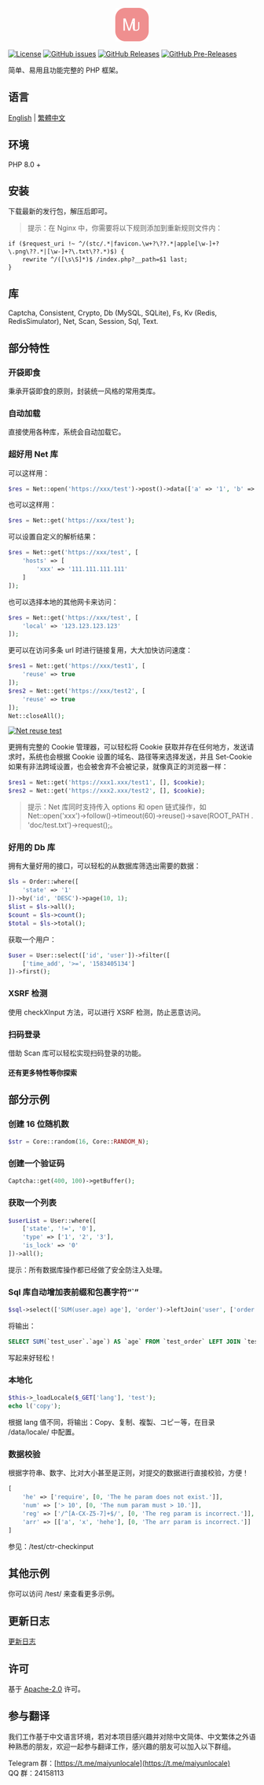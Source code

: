 <p align="center"><img src="./icon.svg" width="68" height="68" alt="Mutton"></p>

[![License](https://img.shields.io/github/license/maiyun/mutton.svg)](https://github.com/maiyun/mutton/blob/master/LICENSE)
[![GitHub issues](https://img.shields.io/github/issues/maiyun/mutton.svg)](https://github.com/maiyun/mutton/issues)
[![GitHub Releases](https://img.shields.io/github/release/maiyun/mutton.svg)](https://github.com/maiyun/mutton/releases "Stable Release")
[![GitHub Pre-Releases](https://img.shields.io/github/release/maiyun/mutton/all.svg)](https://github.com/maiyun/mutton/releases "Pre-Release")

简单、易用且功能完整的 PHP 框架。

## 语言

[English](../README.md) | [繁體中文](README.tc.md)

## 环境

PHP 8.0 +

## 安装

下载最新的发行包，解压后即可。

> 提示：在 Nginx 中，你需要将以下规则添加到重新规则文件内：

```
if ($request_uri !~ ^/(stc/.*|favicon.\w+?\??.*|apple[\w-]+?\.png\??.*|[\w-]+?\.txt\??.*)$) {
    rewrite ^/([\s\S]*)$ /index.php?__path=$1 last;
}
```

## 库

Captcha, Consistent, Crypto, Db (MySQL, SQLite), Fs, Kv (Redis, RedisSimulator), Net, Scan, Session, Sql, Text.

## 部分特性

### 开袋即食

秉承开袋即食的原则，封装统一风格的常用类库。

### 自动加载

直接使用各种库，系统会自动加载它。

### 超好用 Net 库

可以这样用：

```php
$res = Net::open('https://xxx/test')->post()->data(['a' => '1', 'b' => '2'])->request();
```

也可以这样用：

```php
$res = Net::get('https://xxx/test');
```

可以设置自定义的解析结果：

```php
$res = Net::get('https://xxx/test', [
    'hosts' => [
        'xxx' => '111.111.111.111'
    ]
]);
```

也可以选择本地的其他网卡来访问：

```php
$res = Net::get('https://xxx/test', [
    'local' => '123.123.123.123'
]);
```

更可以在访问多条 url 时进行链接复用，大大加快访问速度：

```php
$res1 = Net::get('https://xxx/test1', [
    'reuse' => true
]);
$res2 = Net::get('https://xxx/test2', [
    'reuse' => true
]);
Net::closeAll();
```

[![Net reuse test](test-net-reuse.png)](test-net-reuse.png)

更拥有完整的 Cookie 管理器，可以轻松将 Cookie 获取并存在任何地方，发送请求时，系统也会根据 Cookie 设置的域名、路径等来选择发送，并且 Set-Cookie 如果有非法跨域设置，也会被舍弃不会被记录，就像真正的浏览器一样：

```php
$res1 = Net::get('https://xxx1.xxx/test1', [], $cookie);
$res2 = Net::get('https://xxx2.xxx/test2', [], $cookie);
```

> 提示：Net 库同时支持传入 options 和 open 链式操作，如 Net::open('xxx')->follow()->timeout(60)->reuse()->save(ROOT_PATH . 'doc/test.txt')->request();。

### 好用的 Db 库

拥有大量好用的接口，可以轻松的从数据库筛选出需要的数据：

```php
$ls = Order::where([
    'state' => '1'
])->by('id', 'DESC')->page(10, 1);
$list = $ls->all();
$count = $ls->count();
$total = $ls->total();
```

获取一个用户：

```php
$user = User::select(['id', 'user'])->filter([
    ['time_add', '>=', '1583405134']
])->first();
```

### XSRF 检测

使用 checkXInput 方法，可以进行 XSRF 检测，防止恶意访问。

### 扫码登录

借助 Scan 库可以轻松实现扫码登录的功能。

#### 还有更多特性等你探索

## 部分示例

### 创建 16 位随机数

```php
$str = Core::random(16, Core::RANDOM_N);
```

### 创建一个验证码

```php
Captcha::get(400, 100)->getBuffer();
```

### 获取一个列表

```php
$userList = User::where([
    ['state', '!=', '0'],
    'type' => ['1', '2', '3'],
    'is_lock' => '0'
])->all();
```

提示：所有数据库操作都已经做了安全防注入处理。

### Sql 库自动增加表前缀和包裹字符“`”

```php
$sql->select(['SUM(user.age) age'], 'order')->leftJoin('user', ['order.user_id' => '#user.id']);
```

将输出：

```sql
SELECT SUM(`test_user`.`age`) AS `age` FROM `test_order` LEFT JOIN `test_user` ON `test_order`.`user_id` = `test_user`.`id`
```

写起来好轻松！

### 本地化

```php
$this->_loadLocale($_GET['lang'], 'test');
echo l('copy');
```

根据 lang 值不同，将输出：Copy、复制、複製、コピー等，在目录 /data/locale/ 中配置。

### 数据校验

根据字符串、数字、比对大小甚至是正则，对提交的数据进行直接校验，方便！

```php
[
    'he' => ['require', [0, 'The he param does not exist.']],
    'num' => ['> 10', [0, 'The num param must > 10.']],
    'reg' => ['/^[A-CX-Z5-7]+$/', [0, 'The reg param is incorrect.']],
    'arr' => [['a', 'x', 'hehe'], [0, 'The arr param is incorrect.']]
]
```

参见：/test/ctr-checkinput

## 其他示例

你可以访问 /test/ 来查看更多示例。

## 更新日志

[更新日志](CHANGELOG.sc.md)

## 许可

基于 [Apache-2.0](../LICENSE) 许可。

## 参与翻译

我们工作基于中文语言环境，若对本项目感兴趣并对除中文简体、中文繁体之外语种熟悉的朋友，欢迎一起参与翻译工作，感兴趣的朋友可以加入以下群组。

Telegram 群：[https://t.me/maiyunlocale](https://t.me/maiyunlocale)  
QQ 群：24158113